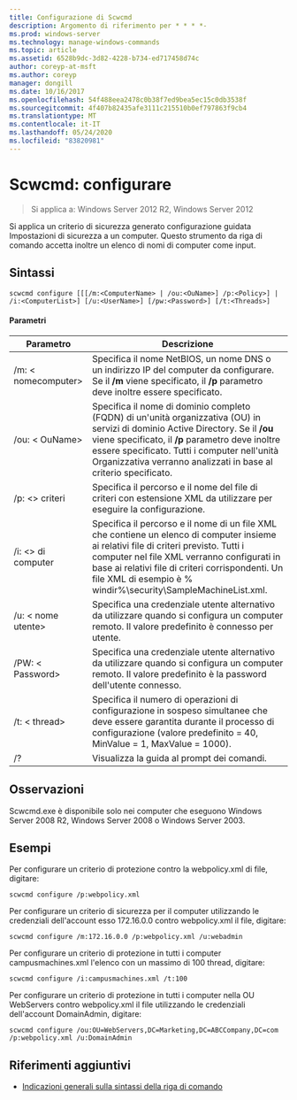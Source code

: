 ```yaml
---
title: Configurazione di Scwcmd
description: Argomento di riferimento per * * * *-
ms.prod: windows-server
ms.technology: manage-windows-commands
ms.topic: article
ms.assetid: 6528b9dc-3d82-4228-b734-ed717458d74c
author: coreyp-at-msft
ms.author: coreyp
manager: dongill
ms.date: 10/16/2017
ms.openlocfilehash: 54f488eea2478c0b38f7ed9bea5ec15c0db3538f
ms.sourcegitcommit: 4f407b82435afe3111c215510b0ef797863f9cb4
ms.translationtype: MT
ms.contentlocale: it-IT
ms.lasthandoff: 05/24/2020
ms.locfileid: "83820981"
---
```

# <a name="scwcmd-configure"></a>Scwcmd: configurare

> Si applica a: Windows Server 2012 R2, Windows Server 2012

Si applica un criterio di sicurezza generato configurazione guidata Impostazioni di sicurezza a un computer. Questo strumento da riga di comando accetta inoltre un elenco di nomi di computer come input.

## <a name="syntax"></a>Sintassi

```
scwcmd configure [[[/m:<ComputerName> | /ou:<OuName>] /p:<Policy>] | /i:<ComputerList>] [/u:<UserName>] [/pw:<Password>] [/t:<Threads>]
```

#### <a name="parameters"></a>Parametri

|Parametro|Descrizione|
|---------|-----------|
|/m: \< nomecomputer>|Specifica il nome NetBIOS, un nome DNS o un indirizzo IP del computer da configurare. Se il **/m** viene specificato, il **/p** parametro deve inoltre essere specificato.|
|/ou: \< OuName>|Specifica il nome di dominio completo (FQDN) di un'unità organizzativa (OU) in servizi di dominio Active Directory. Se il **/ou** viene specificato, il **/p** parametro deve inoltre essere specificato. Tutti i computer nell'unità Organizzativa verranno analizzati in base al criterio specificato.|
|/p: \<> criteri|Specifica il percorso e il nome del file di criteri con estensione XML da utilizzare per eseguire la configurazione.|
|/i: \<> di computer|Specifica il percorso e il nome di un file XML che contiene un elenco di computer insieme ai relativi file di criteri previsto. Tutti i computer nel file XML verranno configurati in base ai relativi file di criteri corrispondenti. Un file XML di esempio è % windir%\security\SampleMachineList.xml.|
|/u: \< nome utente>|Specifica una credenziale utente alternativo da utilizzare quando si configura un computer remoto. Il valore predefinito è connesso per utente.|
|/PW: \< Password>|Specifica una credenziale utente alternativo da utilizzare quando si configura un computer remoto. Il valore predefinito è la password dell'utente connesso.|
|/t: \< thread>|Specifica il numero di operazioni di configurazione in sospeso simultanee che deve essere garantita durante il processo di configurazione (valore predefinito = 40, MinValue = 1, MaxValue = 1000).|
|/?|Visualizza la guida al prompt dei comandi.|

## <a name="remarks"></a>Osservazioni

Scwcmd.exe è disponibile solo nei computer che eseguono Windows Server 2008 R2, Windows Server 2008 o Windows Server 2003.

## <a name="examples"></a>Esempi

Per configurare un criterio di protezione contro la webpolicy.xml di file, digitare:
```
scwcmd configure /p:webpolicy.xml
```
Per configurare un criterio di sicurezza per il computer utilizzando le credenziali dell'account esso 172.16.0.0 contro webpolicy.xml il file, digitare:
```
scwcmd configure /m:172.16.0.0 /p:webpolicy.xml /u:webadmin
```
Per configurare un criterio di protezione in tutti i computer campusmachines.xml l'elenco con un massimo di 100 thread, digitare:
```
scwcmd configure /i:campusmachines.xml /t:100
```
Per configurare un criterio di protezione in tutti i computer nella OU WebServers contro webpolicy.xml il file utilizzando le credenziali dell'account DomainAdmin, digitare:
```
scwcmd configure /ou:OU=WebServers,DC=Marketing,DC=ABCCompany,DC=com /p:webpolicy.xml /u:DomainAdmin
```

## <a name="additional-references"></a>Riferimenti aggiuntivi

- [Indicazioni generali sulla sintassi della riga di comando](command-line-syntax-key.md)